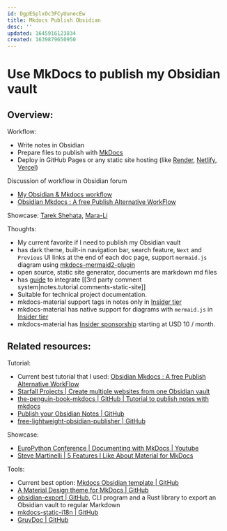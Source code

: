 ```yaml
---
id: DgpESplxOc3FCyUunecEw
title: Mkdocs Publish Obsidian
desc: ''
updated: 1645916123834
created: 1639879650950
---
```

# Use MkDocs to publish my Obsidian vault

## Overview:

Workflow: 
- Write notes in Obsidian
- Prepare files to publish with [MkDocs](https://www.mkdocs.org/)
- Deploy in GitHub Pages or any static site hosting (like [Render](https://render.com/), [Netlify](https://www.netlify.com/), [Vercel](https://vercel.com/))
    
Discussion of workflow in Obsidian forum
- [My Obsidian & Mkdocs workflow](https://forum.obsidian.md/t/my-obsidian-mkdocs-workflow/24424)
- [Obsidian Mkdocs : A free Publish Alternative WorkFlow](https://forum.obsidian.md/t/obsidian-mkdocs-a-free-publish-alternative-workflow/29540)

Showcase: [Tarek Shehata](https://tarekshehata.github.io/alkashi/Math/Basic%20Shapes/Circle/), [Mara-Li](https://mara-li.github.io/mkdocs_obsidian_template/)

Thoughts:
- My current favorite if I need to publish my Obsidian vault
- has dark theme, built-in navigation bar, search feature, `Next` and `Previous` UI links at the end of each doc page, support `mermaid.js` diagram using [mkdocs-mermaid2-plugin](https://github.com/fralau/mkdocs-mermaid2-plugin)
- open source, static site generator, documents are markdown md files
- has [guide](https://squidfunk.github.io/mkdocs-material/setup/adding-a-comment-system/) to integrate [[3rd party comment system|notes.tutorial.comments-static-site]]
- Suitable for technical project documentation.
- mkdocs-material support tags in notes only in [Insider tier](https://squidfunk.github.io/mkdocs-material/setup/setting-up-tags/)
- mkdocs-material has native support for diagrams with `mermaid.js` in [Insider tier](https://squidfunk.github.io/mkdocs-material/reference/diagrams/0)
- mkdocs-material has [Insider sponsorship](https://squidfunk.github.io/mkdocs-material/reference/diagrams/) starting at USD 10 / month.

## Related resources:

Tutorial:
- Current best tutorial that I used: [Obsidian Mkdocs : A free Publish Alternative WorkFlow](https://forum.obsidian.md/t/obsidian-mkdocs-a-free-publish-alternative-workflow/29540)
- [Starfall Projects | Create multiple websites from one Obsidian vault](https://www.starfallprojects.co.uk/posts/obsidian-monorepo/)
- [the-penguin-book-mkdocs | GitHub | Tutorial to publish notes with mkdocs](https://github.com/Tomodachi94/the-penguin-book-mkdocs/blob/main/README-MKDOCS.md)
- [Publish your Obsidian Notes | GitHub](https://github.com/jobindj/obsidian-publish-mkdocs)
- [free-lightweight-obsidian-publisher | GitHub](https://github.com/PabloLION/free-lightweight-obsidian-publisher)

Showcase:
- [EuroPython Conference | Documenting with MkDocs | Youtube](https://www.youtube.com/watch?v=0pYN6Z-t1-s)
- [Steve Martinelli | 5 Features I Like About Material for MkDocs](https://www.stevemar.net/five-things-about-mkdocs/)

Tools:
- Current best option: [Mkdocs Obsidian template | GitHub](https://github.com/Mara-Li/mkdocs_obsidian_template)
- [A Material Design theme for MkDocs | GitHub](https://github.com/squidfunk/mkdocs-material)
- [obsidian-export | GitHub](https://github.com/zoni/obsidian-export), CLI program and a Rust library to export an Obsidian vault to regular Markdown
- [mkdocs-static-i18n | GitHub](https://github.com/ultrabug/mkdocs-static-i18n)
- [GruvDoc | GitHub](https://github.com/aasmpro/gruvdoc)